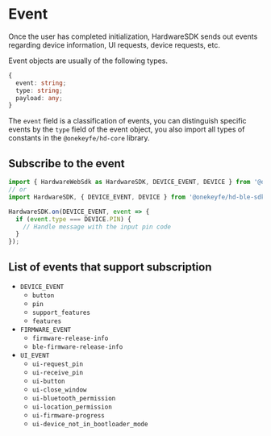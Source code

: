 # Event

Once the user has completed initialization, HardwareSDK sends out events regarding device information, UI requests, device requests, etc.

Event objects are usually of the following types.

```typescript
{
  event: string;
  type: string;
  payload: any;
}
```

The `event` field is a classification of events, you can distinguish specific events by the `type` field of the event object, you also import all types of constants in the `@onekeyfe/hd-core` library.

## Subscribe to the event

```typescript
import { HardwareWebSdk as HardwareSDK, DEVICE_EVENT, DEVICE } from '@onekeyfe/hd-web-sdk';
// or
import HardwareSDK, { DEVICE_EVENT, DEVICE } from '@onekeyfe/hd-ble-sdk';

HardwareSDK.on(DEVICE_EVENT, event => {
  if (event.type === DEVICE.PIN) {
    // Handle message with the input pin code
  }
});
```

## List of events that support subscription

* `DEVICE_EVENT`
  * `button`
  * `pin`
  * `support_features`
  * `features`
* `FIRMWARE_EVENT`
  * `firmware-release-info`
  * `ble-firmware-release-info`
* `UI_EVENT`
  * `ui-request_pin`
  * `ui-receive_pin`
  * `ui-button`
  * `ui-close_window`
  * `ui-bluetooth_permission`
  * `ui-location_permission`
  * `ui-firmware-progress`
  * `ui-device_not_in_bootloader_mode`

